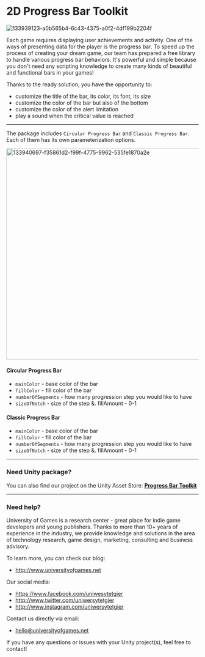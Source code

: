 # 2D Progress Bar Toolkit

![133939123-a0b565b4-6c43-4375-a0f2-4df199b2204f](https://user-images.githubusercontent.com/10097678/157189930-fee96ac3-f9e9-48e2-ad84-003024035cd4.jpg)

Each game requires displaying user achievements and activity. One of the ways of presenting data for the player is the progress bar. To speed up the process of creating your dream game, our team has prepared a free library to handle various progress bar behaviors. It's powerful and simple because you don't need any scripting knowledge to create many kinds of beautiful and functional bars in your games!

Thanks to the ready solution, you have the opportunity to:
- customize the title of the bar, its color, its font, its size
- customize the color of the bar but also of the bottom
- customize the color of the alert limitation
- play a sound when the critical value is reached

* * *

The package includes `Circular Progress Bar` and `Classic Progress Bar`. Each of them has its own parameterization options.

<img width="552" alt="133940697-f35861d2-f99f-4775-9962-535fe1870a2e" src="https://user-images.githubusercontent.com/10097678/157189936-d4a559c6-a0c9-4df5-b95f-270312b6430f.png">

#### Circular Progress Bar
- `mainColor` - base color of the bar
- `fillColor` - fill color of the bar
- `numberOfSegments` - how many progression step you would like to
have
- `sizeOfNotch` - size of the step &. fillAmount - 0-1


#### Classic Progress Bar
- `mainColor` - base color of the bar
- `fillColor` - fill color of the bar
- `numberOfSegments` - how many progression step you would like to
have
- `sizeOfNotch` - size of the step &. fillAmount - 0-1

* * *

### Need Unity package?
You can also find our project on the Unity Asset Store: <b>[Progress Bar Toolkit](https://assetstore.unity.com/packages/tools/gui/progress-bar-kit-87620)</b>

* * *

### Need help?

University of Games is a research center - great place for indie game developers and young publishers. Thanks to more than 10+ years of experience in the industry, we provide knowledge and solutions in the area of technology research, game design, marketing, consulting and business advisory.

To learn more, you can check our blog:
- http://www.universityofgames.net

Our social media: 
- https://www.facebook.com/uniwesytetgier 
- http://www.twitter.com/uniwersytetgier
- http://www.instagram.com/uniwersytetgier

Contact us directly via email: 
- hello@universityofgames.net

If you have any questions or issues with your Unity project(s), feel free to contact!
